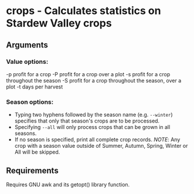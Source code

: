 # crops - Calculates statistics on Stardew Valley crops

## Arguments
### Value options:
 -p  profit for a crop
 -P  profit for a crop over a plot
 -s  profit for a crop throughout the season
 -S  profit for a crop throughout the season, over a plot
 -t  days per harvest

### Season options:
 * Typing two hyphens followed by the season name (e.g. `--winter`)
   specifies that only that season's crops are to be processed.
 * Specifying `--all` will only process crops that can be grown in
   all seasons.
 * If no season is specified, print all complete crop records.
_NOTE_: Any crop with a season value outside of Summer, Autumn,
Spring, Winter or All will be skipped.

## Requirements
Requires GNU awk and its getopt() library function.

